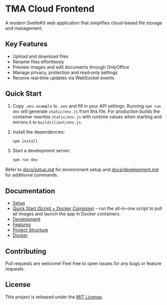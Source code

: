 # TMA Cloud Frontend

A modern SvelteKit web application that simplifies cloud-based file storage and management.

## Key Features

- Upload and download files
- Rename files effortlessly
- Preview images and edit documents through OnlyOffice
- Manage privacy, protection and read‑only settings
- Receive real‑time updates via WebSocket events

## Quick Start

1. Copy `.env.example` to `.env` and fill in your API settings.
   Running `npm run dev` will generate `static/env.js` from this file. For
   production builds the container rewrites `static/env.js` with runtime
   values when starting and mirrors it to `build/client/env.js`.
2. Install the dependencies:

   ```bash
   npm install
   ```

3. Start a development server:

   ```bash
   npm run dev
   ```

Refer to [docs/setup.md](docs/setup.md) for environment setup and [docs/development.md](docs/development.md) for additional commands.

## Documentation

- [Setup](docs/setup.md)
- [Quick Start (Script + Docker Compose)](https://github.com/TMA-Cloud/setup) – run the all-in-one script to pull all images and launch the app in Docker containers.
- [Development](docs/development.md)
- [Features](docs/features.md)
- [Project Structure](docs/structure.md)
- [Docker](docs/docker.md)

## Contributing

Pull requests are welcome! Feel free to open issues for any bugs or feature requests.

## License

This project is released under the [MIT License](LICENSE).
